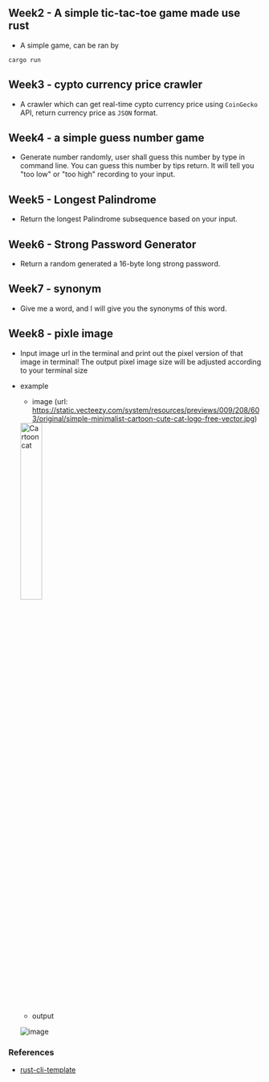 ## Week2 - A simple tic-tac-toe game made use rust
- A simple game, can be ran by
```
cargo run
```

## Week3 - cypto currency price crawler
- A crawler which can get real-time cypto currency price using ```CoinGecko``` API, return currency price as ```JSON``` format.

## Week4 - a simple guess number game
- Generate number randomly, user shall guess this number by type in command line. You can guess this number by tips return. It will tell you "too low" or "too high" recording to your input.

## Week5 - Longest Palindrome
- Return the longest Palindrome subsequence based on your input.

## Week6 - Strong Password Generator
- Return a random generated a 16-byte long strong password.

## Week7 - synonym
- Give me a word, and I will give you the synonyms of this word.

## Week8 - pixle image

- Input image url in the terminal and print out the pixel version of that image in terminal! The output pixel image size will be adjusted according to your terminal size
- example
  - image (url: https://static.vecteezy.com/system/resources/previews/009/208/603/original/simple-minimalist-cartoon-cute-cat-logo-free-vector.jpg)
  
  <img src="https://static.vecteezy.com/system/resources/previews/009/208/603/original/simple-minimalist-cartoon-cute-cat-logo-free-vector.jpg" alt="Cartoon cat" width="30%" height="30%">
  
  - output
  
  ![image](https://user-images.githubusercontent.com/33047941/233443381-3b15b7e1-0311-4553-948f-9ea07c80950a.png)

  

### References

* [rust-cli-template](https://github.com/kbknapp/rust-cli-template)
